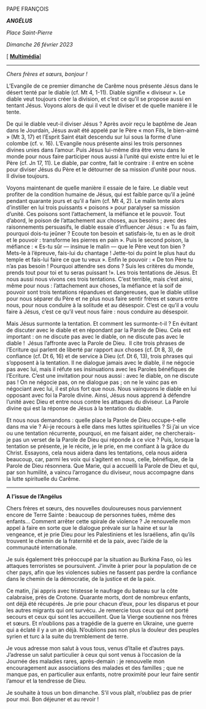 PAPE FRANÇOIS

***ANGÉLUS***

*Place Saint-Pierre*

*Dimanche 26 février 2023*

[ **[Multimédia](http://w2.vatican.va/content/francesco/fr/events/event.dir.html/content/vaticanevents/fr/2023/2/26/angelus.html)**]

______________________________________

*Chers frères et sœurs, bonjour !*

L’Evangile de ce premier dimanche de Carême nous présente Jésus dans le désert tenté par le diable (cf. Mt 4, 1-11). Diable signifie « diviseur ». Le diable veut toujours créer la division, et c’est ce qu’il se propose aussi en tentant Jésus. Voyons alors de qui il veut le diviser et de quelle manière il le tente.

De qui le diable veut-il diviser Jésus ? Après avoir reçu le baptême de Jean dans le Jourdain, Jésus avait été appelé par le Père « mon Fils, le bien-aimé » (Mt 3, 17) et l’Esprit Saint était descendu sur lui sous la forme d’une colombe (cf. v. 16). L’Evangile nous présente ainsi les trois personnes divines unies dans l’amour. Puis Jésus lui-même dira être venu dans le monde pour nous faire participer nous aussi à l’unité qui existe entre lui et le Père (cf. Jn 17, 11). Le diable, par contre, fait le contraire : il entre en scène pour diviser Jésus du Père et le détourner de sa mission d’unité pour nous. Il divise toujours.

Voyons maintenant de quelle manière il essaie de le faire. Le diable veut profiter de la condition humaine de Jésus, qui est faible parce qu’il a jeûné pendant quarante jours et qu’il a faim (cf. Mt 4, 2). Le malin tente alors d’instiller en lui trois puissants « poisons » pour paralyser sa mission d’unité. Ces poisons sont l’attachement, la méfiance et le pouvoir. Tout d’abord, le poison de l’attachement aux choses, aux besoins ; avec des raisonnements persuasifs, le diable essaie d’influencer Jésus : « Tu as faim, pourquoi dois-tu jeûner ? Ecoute ton besoin et satisfais-le, tu en as le droit et le pouvoir : transforme les pierres en pain ». Puis le second poison, la méfiance : « Es-tu sûr — insinue le malin — que le Père veut ton bien ? Mets-le à l’épreuve, fais-lui du chantage ! Jette-toi du point le plus haut du temple et fais-lui faire ce que tu veux ». Enfin le pouvoir : « De ton Père tu n’as pas besoin ! Pourquoi attendre ses dons ? Suis les critères du monde, prends tout pour toi et tu seras puissant !». Les trois tentations de Jésus. Et nous aussi nous vivons ces trois tentations. C’est terrible, mais c’est ainsi, même pour nous : l’attachement aux choses, la méfiance et la soif de pouvoir sont trois tentations répandues et dangereuses, que le diable utilise pour nous séparer du Père et ne plus nous faire sentir frères et sœurs entre nous, pour nous conduire à la solitude et au désespoir. C’est ce qu’il a voulu faire à Jésus, c’est ce qu’il veut nous faire : nous conduire au désespoir.

Mais Jésus surmonte la tentation. Et comment les surmonte-t-il ? En évitant de discuter avec le diable et en répondant par la Parole de Dieu. Cela est important : on ne discute pas avec le diable, on ne discute pas avec le diable !  Jésus l’affronte avec la Parole de Dieu.  Il cite trois phrases de l’Ecriture qui parlent de liberté par rapport aux choses (cf. Dt 8, 3), de confiance (cf. Dt 6, 16) et de service à Dieu (cf. Dt 6, 13), trois phrases qui s’opposent à la tentation. Il ne dialogue jamais avec le diable, il ne négocie pas avec lui, mais il réfute ses insinuations avec les Paroles bénéfiques de l’Ecriture. C’est une invitation pour nous aussi : avec le diable, on ne discute pas ! On ne négocie pas, on ne dialogue pas ; on ne le vainc pas en négociant avec lui, il est plus fort que nous. Nous vainquons le diable en lui opposant avec foi la Parole divine. Ainsi, Jésus nous apprend à défendre l’unité avec Dieu et entre nous contre les attaques du diviseur. La Parole divine qui est la réponse de Jésus à la tentation du diable.

Et nous nous demandons : quelle place la Parole de Dieu occupe-t-elle dans ma vie ? Ai-je recours à elle dans mes luttes spirituelles ? Si j’ai un vice ou une tentation récurrente, pourquoi, en me faisant aider, ne chercherais-je pas un verset de la Parole de Dieu qui réponde à ce vice ? Puis, lorsque la tentation se présente, je le récite, je le prie, en me confiant à la grâce du Christ. Essayons, cela nous aidera dans les tentations, cela nous aidera beaucoup, car, parmi les voix qui s’agitent en nous, celle, bénéfique, de la Parole de Dieu résonnera. Que Marie, qui a accueilli la Parole de Dieu et qui, par son humilité, a vaincu l’arrogance du diviseur, nous accompagne dans la lutte spirituelle du Carême.

_______________________________________________

**A l’issue de l’Angélus**

Chers frères et sœurs, des nouvelles douloureuses nous parviennent encore de Terre Sainte : beaucoup de personnes tuées, même des enfants... Comment arrêter cette spirale de violence ? Je renouvelle mon appel à faire en sorte que le dialogue prévale sur la haine et sur la vengeance, et je prie Dieu pour les Palestiniens et les Israéliens, afin qu’ils trouvent le chemin de la fraternité et de la paix, avec l’aide de la communauté internationale.

Je suis également très préoccupé par la situation au Burkina Faso, où les attaques terroristes se poursuivent. J’invite à prier pour la population de ce cher pays, afin que les violences subies ne fassent pas perdre la confiance dans le chemin de la démocratie, de la justice et de la paix.

Ce matin, j’ai appris avec tristesse le naufrage du bateau sur la côte calabraise, près de Crotone. Quarante morts, dont de nombreux enfants, ont déjà été récupérés. Je prie pour chacun d’eux, pour les disparus et pour les autres migrants qui ont survécu. Je remercie tous ceux qui ont porté secours et ceux qui sont les accueillent. Que la Vierge soutienne nos frères et sœurs. Et n’oublions pas a tragédie de la guerre en Ukraine, une guerre qui a éclaté il y a un an déjà. N’oublions pas non plus la douleur des peuples syrien et turc à la suite du tremblement de terre.

Je vous adresse mon salut à vous tous, venus d’Italie et d’autres pays. J’adresse un salut particulier à ceux qui sont venus à l’occasion de la Journée des maladies rares, après-demain : je renouvelle mon encouragement aux associations des malades et des familles ; que ne manque pas, en particulier aux enfants, notre proximité pour leur faire sentir l’amour et la tendresse de Dieu.

Je souhaite à tous un bon dimanche. S’il vous plaît, n’oubliez pas de prier pour moi. Bon déjeuner et au revoir !